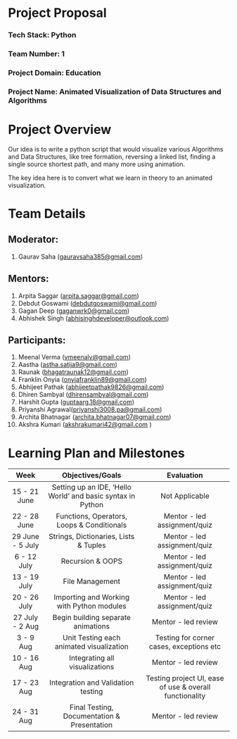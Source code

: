 # Project Proposal

### **Tech Stack: Python**
### **Team Number: 1**
### **Project Domain: Education**
### **Project Name: Animated Visualization of Data Structures and Algorithms**

# Project Overview

Our idea is to write a python script that would visualize various Algorithms and Data  Structures, like tree formation, reversing a linked list, finding a single source shortest path, and many more using animation.

The key idea here is to convert what we learn in theory to an animated visualization.

# Team Details

## Moderator:
1. Gaurav Saha (gauravsaha385@gmail.com)
## Mentors:
1. Arpita Saggar (arpita.saggar@gmail.com)
2. Debdut Goswami (debdutgoswami@gmail.com)
3. Gagan Deep (gaganwrk0@gmail.com)
4. Abhishek Singh (abhisinghdeveloper@outlook.com)
## Participants:
1. Meenal Verma (vmeenalv@gmail.com)    
2. Aastha (astha.satija9@gmail.com)
3. Raunak (bhagatraunak12@gmail.com)
4. Franklin Onyia (onyiafranklin89@gmail.com)
5. Abhijeet Pathak (abhijeetpathak9826@gmail.com)
6. Dhiren Sambyal (dhirensambyal@gmail.com)
7. Harshit Gupta (guptaarg.18@gmail.com)
8. Priyanshi Agrawal(priyanshi3008.pa@gmail.com)
9. Archita Bhatnagar (archita.bhatnagar07@gmail.com)
10. Akshra Kumari (akshrakumari42@gmail.com )

# Learning Plan and Milestones

|       Week       |                       Objectives/Goals                      |                        Evaluation                   | 
|:----------------:|:-----------------------------------------------------------:|:----------------------------------------------------:
|   15 - 21 June   | Setting up an IDE, ‘Hello World’ and basic syntax in Python |                      Not Applicable                 | 
|   22 - 28 June   |          Functions, Operators, Loops & Conditionals         |               Mentor - led assignment/quiz          |
| 29 June - 5 July |            Strings, Dictionaries, Lists & Tuples            |               Mentor - led assignment/quiz          |
|    6 - 12 July   |                       Recursion & OOPS                      |               Mentor - led assignment/quiz          |
|   13 - 19 July   |                       File Management                       |               Mentor - led assignment/quiz          |
|   20 - 26 July   |          Importing and Working with Python modules          |               Mentor - led assignment/quiz          |
|  27 July - 2 Aug |             Begin building  separate animations             |                   Mentor - led review               |
|     3 - 9 Aug    |           Unit Testing each animated visualization          |         Testing for corner cases, exceptions etc    |
|    10 - 16 Aug   |                Integrating all visualizations               |                   Mentor - led review               |
|    17 - 23 Aug   |              Integration and Validation testing             | Testing project UI, ease of use & overall functionality |
|    24 - 31 Aug   |         Final Testing, Documentation & Presentation         |                   Mentor - led review               |    
